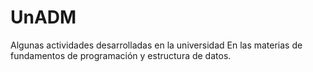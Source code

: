 # UnADM
Algunas actividades desarrolladas en la universidad
En las materias de fundamentos de programación y 
estructura de datos.
